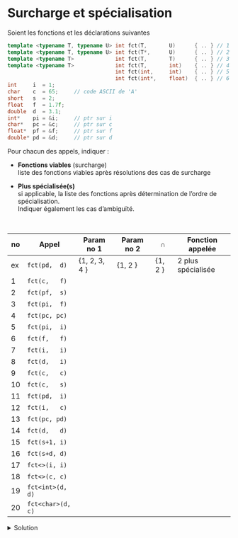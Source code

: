 # Surcharge et spécialisation

Soient les fonctions et les déclarations suivantes

~~~cpp
template <typename T, typename U> int fct(T,       U)      { .. } // 1
template <typename T, typename U> int fct(T*,      U)      { .. } // 2
template <typename T>             int fct(T,       T)      { .. } // 3
template <typename T>             int fct(T,       int)    { .. } // 4
                                  int fct(int,     int)    { .. } // 5
                                  int fct(int*,    float)  { .. } // 6
int     i  = 1;
char    c  = 65;     // code ASCII de 'A'
short   s  = 2;
float   f  = 1.7f;
double  d  = 3.1;
int*    pi = &i;     // ptr sur i
char*   pc = &c;     // ptr sur c
float*  pf = &f;     // ptr sur f
double* pd = &d;     // ptr sur d
~~~

Pour chacun des appels, indiquer :

- **Fonctions viables** (surcharge)<br>
liste des fonctions viables après résolutions des cas de surcharge

- **Plus spécialisée(s)**<br>
si applicable, la liste des fonctions après détermination de l’ordre de spécialisation.<br>
Indiquer également les cas d’ambiguïté.

<br>

| no | Appel            | Param no 1         | Param no 2         | ∩                  | Fonction appelée   |
|----|------------------|--------------------|--------------------|--------------------|--------------------|
| ex | `fct(pd,  d)`    | {1, 2, 3, 4      } | {1, 2            } | {1, 2            } | 2 plus spécialisée |
|  1 | `fct(c,   f)`    |                    |                    |                    |                    |
|  2 | `fct(pf,  s)`    |                    |                    |                    |                    |
|  3 | `fct(pi,  f)`    |                    |                    |                    |                    |
|  4 | `fct(pc, pc)`    |                    |                    |                    |                    |
|  5 | `fct(pi,  i)`    |                    |                    |                    |                    |
|  6 | `fct(f,   f)`    |                    |                    |                    |                    |
|  7 | `fct(i,   i)`    |                    |                    |                    |                    |
|  8 | `fct(d,   i)`    |                    |                    |                    |                    |
|  9 | `fct(c,   c)`    |                    |                    |                    |                    |
| 10 | `fct(c,   s)`    |                    |                    |                    |                    |
| 11 | `fct(pd,  i)`    |                    |                    |                    |                    |
| 12 | `fct(i,   c)`    |                    |                    |                    |                    |
| 13 | `fct(pc, pd)`    |                    |                    |                    |                    |
| 14 | `fct(d,   d)`    |                    |                    |                    |                    |
| 15 | `fct(s+1, i)`    |                    |                    |                    |                    |
| 16 | `fct(s+d, d)`    |                    |                    |                    |                    |
| 17 | `fct<>(i, i)`    |                    |                    |                    |                    |
| 18 | `fct<>(c, c)`    |                    |                    |                    |                    |
| 19 | `fct<int>(d, d)` |                    |                    |                    |                    |
| 20 | `fct<char>(d, c)`|                    |                    |                    |                    |

<details>
<summary>Solution</summary>

| no | Appel            | Param no 1         | Param no 2         | ∩                  | Fonction appelée   |
|----|------------------|--------------------|--------------------|--------------------|--------------------|
| ex | `fct(pd,  d)`    | {1, 2, 3, 4      } | {1, 2            } | {1, 2            } | 2 plus spécialisée |
|  1 | `fct(c,   f)`    | {1,    3, 4      } | {1,              } | {1               } | 1                  |
|  2 | `fct(pf,  s)`    | {1, 2, 3, 4      } | {1, 2            } | {1, 2            } | 2 plus spécialisée |
|  3 | `fct(pi,  f)`    | {1, 2, 3, 4,    6} | {1, 2,          6} | {1, 2,          6} | 6 plus spécialisée |
|  4 | `fct(pc, pc)`    | {1, 2, 3, 4      } | {1, 2, 3         } | {   2, 3         } | ambiguité {2, 3}   |
|  5 | `fct(pi,  i)`    | {1, 2, 3, 4,    6} | {1, 2,    4      } | {   2,    4      } | ambiguité {2, 4}   |
|  6 | `fct(f,   f)`    | {1,    3, 4      } | {1,    3         } | {1,    3         } | 3 plus spécialisée |
|  7 | `fct(i,   i)`    | {1,    3, 4, 5   } | {1,    3, 4, 5   } | {1,    3, 4, 5   } | 5 plus spécialisée |
|  8 | `fct(d,   i)`    | {1,    3, 4      } | {1,       4      } | {1,       4      } | 4 plus spécialisée |
|  9 | `fct(c,   c)`    | {1,    3, 4      } | {1,    3         } | {1,    3         } | 3 plus spécialisée |
| 10 | `fct(c,   s)`    | {1,    3, 4      } | {1               } | {1               } | 1                  |
| 11 | `fct(pd,  i)`    | {1, 2, 3, 4      } | {1, 2,    4      } | {   2,    4      } | ambiguité {2, 4}   |
| 12 | `fct(i,   c)`    | {1,    3, 4, 5   } | {1               } | {1               } | 1                  |
| 13 | `fct(pc, pd)`    | {1, 2, 3, 4      } | {1, 2            } | {   2            } | 2                  |
| 14 | `fct(d,   d)`    | {1,    3, 4      } | {1,    3         } | {1,    3         } | 3 plus spécialisée |
| 15 | `fct(s+1, i)`    | {1,    3, 4, 5   } | {1,    3, 4, 5   } | {1,    3, 4, 5   } | 5 plus spécialisée |
| 16 | `fct(s+d, d)`    | {1,    3, 4      } | {1,    3         } | {1,    3         } | 3 plus spécialisée |
| 17 | `fct<>(i, i)`    | {1,    3, 4      } | {1,    3, 4      } | {1,    3, 4      } | ambiguité {3, 4}   |
| 18 | `fct<>(c, c)`    | {1,    3, 4      } | {1,    3         } | {1,    3         } | 3 plus spécialisée |
| 19 | `fct<int>(d, d)` | {1,    3, 4      } | {1               } | {1               } | 1                  |
| 20 | `fct<char>(d, c)`| {1,    3, 4      } | {1,    3         } | {1,    3         } | 3 plus spécialisée |

</details>
